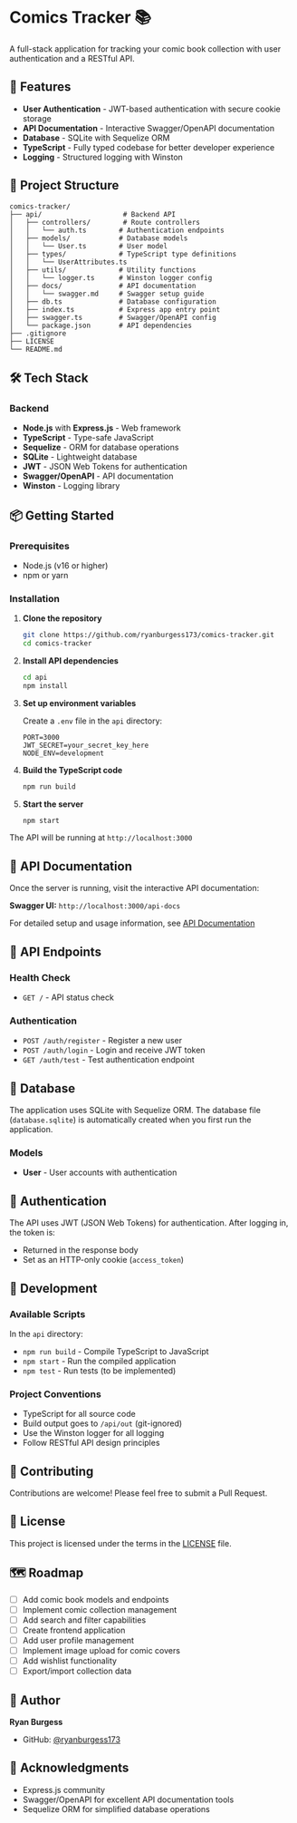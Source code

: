# Comics Tracker 📚

A full-stack application for tracking your comic book collection with user authentication and a RESTful API.

## 🚀 Features

- **User Authentication** - JWT-based authentication with secure cookie storage
- **API Documentation** - Interactive Swagger/OpenAPI documentation
- **Database** - SQLite with Sequelize ORM
- **TypeScript** - Fully typed codebase for better developer experience
- **Logging** - Structured logging with Winston

## 📁 Project Structure

```
comics-tracker/
├── api/                    # Backend API
│   ├── controllers/        # Route controllers
│   │   └── auth.ts        # Authentication endpoints
│   ├── models/            # Database models
│   │   └── User.ts        # User model
│   ├── types/             # TypeScript type definitions
│   │   └── UserAttributes.ts
│   ├── utils/             # Utility functions
│   │   └── logger.ts      # Winston logger config
│   ├── docs/              # API documentation
│   │   └── swagger.md     # Swagger setup guide
│   ├── db.ts              # Database configuration
│   ├── index.ts           # Express app entry point
│   ├── swagger.ts         # Swagger/OpenAPI config
│   └── package.json       # API dependencies
├── .gitignore
├── LICENSE
└── README.md
```

## 🛠️ Tech Stack

### Backend
- **Node.js** with **Express.js** - Web framework
- **TypeScript** - Type-safe JavaScript
- **Sequelize** - ORM for database operations
- **SQLite** - Lightweight database
- **JWT** - JSON Web Tokens for authentication
- **Swagger/OpenAPI** - API documentation
- **Winston** - Logging library

## 📦 Getting Started

### Prerequisites

- Node.js (v16 or higher)
- npm or yarn

### Installation

1. **Clone the repository**
   ```bash
   git clone https://github.com/ryanburgess173/comics-tracker.git
   cd comics-tracker
   ```

2. **Install API dependencies**
   ```bash
   cd api
   npm install
   ```

3. **Set up environment variables**
   
   Create a `.env` file in the `api` directory:
   ```env
   PORT=3000
   JWT_SECRET=your_secret_key_here
   NODE_ENV=development
   ```

4. **Build the TypeScript code**
   ```bash
   npm run build
   ```

5. **Start the server**
   ```bash
   npm start
   ```

The API will be running at `http://localhost:3000`

## 📖 API Documentation

Once the server is running, visit the interactive API documentation:

**Swagger UI:** `http://localhost:3000/api-docs`

For detailed setup and usage information, see [API Documentation](./api/docs/swagger.md)

## 🔌 API Endpoints

### Health Check
- `GET /` - API status check

### Authentication
- `POST /auth/register` - Register a new user
- `POST /auth/login` - Login and receive JWT token
- `GET /auth/test` - Test authentication endpoint

## 💾 Database

The application uses SQLite with Sequelize ORM. The database file (`database.sqlite`) is automatically created when you first run the application.

### Models

- **User** - User accounts with authentication

## 🔐 Authentication

The API uses JWT (JSON Web Tokens) for authentication. After logging in, the token is:
- Returned in the response body
- Set as an HTTP-only cookie (`access_token`)

## 📝 Development

### Available Scripts

In the `api` directory:

- `npm run build` - Compile TypeScript to JavaScript
- `npm start` - Run the compiled application
- `npm test` - Run tests (to be implemented)

### Project Conventions

- TypeScript for all source code
- Build output goes to `/api/out` (git-ignored)
- Use the Winston logger for all logging
- Follow RESTful API design principles

## 🤝 Contributing

Contributions are welcome! Please feel free to submit a Pull Request.

## 📄 License

This project is licensed under the terms in the [LICENSE](./LICENSE) file.

## 🗺️ Roadmap

- [ ] Add comic book models and endpoints
- [ ] Implement comic collection management
- [ ] Add search and filter capabilities
- [ ] Create frontend application
- [ ] Add user profile management
- [ ] Implement image upload for comic covers
- [ ] Add wishlist functionality
- [ ] Export/import collection data

## 👤 Author

**Ryan Burgess**
- GitHub: [@ryanburgess173](https://github.com/ryanburgess173)

## 🙏 Acknowledgments

- Express.js community
- Swagger/OpenAPI for excellent API documentation tools
- Sequelize ORM for simplified database operations